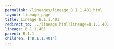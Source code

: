 ```yaml
---
permalink: /lineages/lineage_B.1.1.401.html
layout: lineage_page
title: Lineage B.1.1.401
redirect_to: ../lineage.html?lineage=B.1.1.401
lineage: B.1.1.401
parent: B.1.1
children: ['B.1.1.401']
---
```

